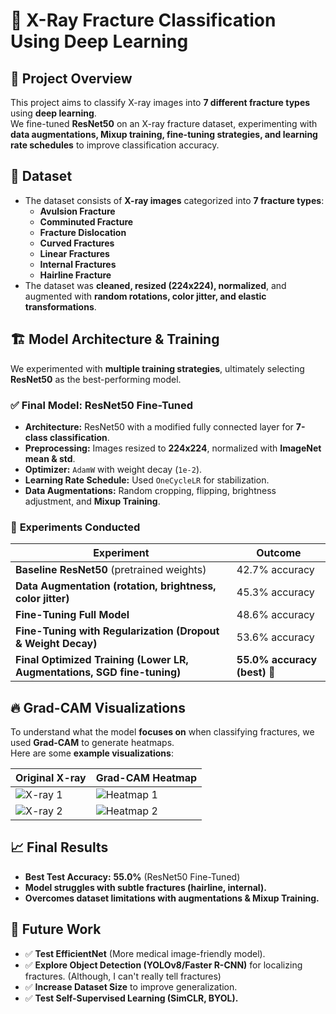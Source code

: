 # 🦴 X-Ray Fracture Classification Using Deep Learning

## 📌 Project Overview

This project aims to classify X-ray images into **7 different fracture types** using **deep learning**.  
We fine-tuned **ResNet50** on an X-ray fracture dataset, experimenting with **data augmentations, Mixup training, fine-tuning strategies, and learning rate schedules** to improve classification accuracy.

## 🏥 **Dataset**

- The dataset consists of **X-ray images** categorized into **7 fracture types**:
  - **Avulsion Fracture**
  - **Comminuted Fracture**
  - **Fracture Dislocation**
  - **Curved Fractures**
  - **Linear Fractures**
  - **Internal Fractures**
  - **Hairline Fracture**
- The dataset was **cleaned, resized (224x224), normalized**, and augmented with **random rotations, color jitter, and elastic transformations**.

## 🏗️ **Model Architecture & Training**

We experimented with **multiple training strategies**, ultimately selecting **ResNet50** as the best-performing model.

### ✅ **Final Model: ResNet50 Fine-Tuned**

- **Architecture:** ResNet50 with a modified fully connected layer for **7-class classification**.
- **Preprocessing:** Images resized to **224x224**, normalized with **ImageNet mean & std**.
- **Optimizer:** `AdamW` with weight decay (`1e-2`).
- **Learning Rate Schedule:** Used `OneCycleLR` for stabilization.
- **Data Augmentations:** Random cropping, flipping, brightness adjustment, and **Mixup Training**.

### 🧪 **Experiments Conducted**

| **Experiment**                                                          | **Outcome**                  |
| ----------------------------------------------------------------------- | ---------------------------- |
| **Baseline ResNet50** (pretrained weights)                              | 42.7% accuracy               |
| **Data Augmentation (rotation, brightness, color jitter)**              | 45.3% accuracy               |
| **Fine-Tuning Full Model**                                              | 48.6% accuracy               |
| **Fine-Tuning with Regularization (Dropout & Weight Decay)**            | 53.6% accuracy               |
| **Final Optimized Training (Lower LR, Augmentations, SGD fine-tuning)** | **55.0% accuracy (best)** 🎯 |

## 🔥 **Grad-CAM Visualizations**

To understand what the model **focuses on** when classifying fractures, we used **Grad-CAM** to generate heatmaps.  
Here are some **example visualizations**:

| **Original X-ray**     | **Grad-CAM Heatmap**     |
| ---------------------- | ------------------------ |
| ![X-ray 1](./images/1) | ![Heatmap 1](./images/2) |
| ![X-ray 2](./images/3) | ![Heatmap 2](./images/4) |

## 📈 **Final Results**

- **Best Test Accuracy:** **55.0%** (ResNet50 Fine-Tuned)
- **Model struggles with subtle fractures (hairline, internal).**
- **Overcomes dataset limitations with augmentations & Mixup Training.**

## 🚀 **Future Work**

- ✅ **Test EfficientNet** (More medical image-friendly model).
- ✅ **Explore Object Detection (YOLOv8/Faster R-CNN)** for localizing fractures. (Although, I can't really tell fractures)
- ✅ **Increase Dataset Size** to improve generalization.
- ✅ **Test Self-Supervised Learning (SimCLR, BYOL).**
